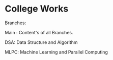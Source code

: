# College Works

Branches:

Main : Content's of all Branches.

DSA: Data Structure and Algorithm

MLPC: Machine Learning and Parallel Computing
